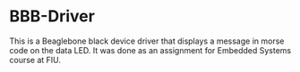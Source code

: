 # BBB-Driver

This is a Beaglebone black device driver that displays a message in morse code on the data LED. It was done as an assignment for Embedded Systems course at FIU.
